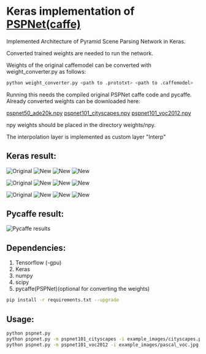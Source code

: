 # Keras implementation of [PSPNet(caffe)](https://github.com/hszhao/PSPNet)

Implemented Architecture of Pyramid Scene Parsing Network in Keras.

Converted trained weights are needed to run the network.

Weights of the original caffemodel can be converted with weight_converter.py as follows:

```bash
python weight_converter.py <path to .prototxt> <path to .caffemodel>
```

Running this needs the compiled original PSPNet caffe code and pycaffe.
Already converted weights can be downloaded here:

[pspnet50_ade20k.npy](https://www.dropbox.com/s/ms8afun494dlh1t/pspnet50_ade20k.npy?dl=0)
[pspnet101_cityscapes.npy](https://www.dropbox.com/s/b21j6hi6qql90l0/pspnet101_cityscapes.npy?dl=0)
[pspnet101_voc2012.npy](https://www.dropbox.com/s/xkjmghsbn6sfj9k/pspnet101_voc2012.npy?dl=0)

npy weights should be placed in the directory weights/npy.

The interpolation layer is implemented as custom layer "Interp"

## Keras result:
![Original](example_images/ade20k.jpg)
![New](example_results/ade20k_seg.jpg)
![New](example_results/ade20k_seg_blended.jpg)
![New](example_results/ade20k_probs.jpg)

![Original](example_images/cityscapes.png)
![New](example_results/cityscapes_seg.jpg)
![New](example_results/cityscapes_seg_blended.jpg)
![New](example_results/cityscapes_probs.jpg)

![Original](example_images/pascal_voc.jpg)
![New](example_results/pascal_voc_seg.jpg)
![New](example_results/pascal_voc_seg_blended.jpg)
![New](example_results/pascal_voc_probs.jpg)

## Pycaffe result:
![Pycaffe results](example_results/ade20k_seg_pycaffe.jpg)

## Dependencies:


1. Tensorflow (-gpu)
2. Keras
3. numpy
4. scipy
4. pycaffe(PSPNet)(optional for converting the weights)

```bash
pip install -r requirements.txt --upgrade
```

## Usage:

```bash
python pspnet.py
python pspnet.py -m pspnet101_cityscapes -i example_images/cityscapes.png -o example_results/cityscapes.jpg
python pspnet.py -m pspnet101_voc2012 -i example_images/pascal_voc.jpg -o example_results/pascal_voc.jpg
```
